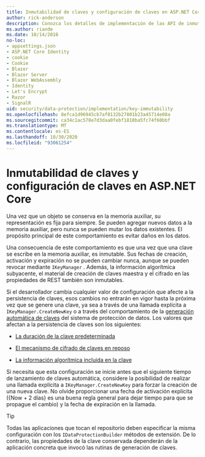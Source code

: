 ```yaml
---
title: Inmutabilidad de claves y configuración de claves en ASP.NET Core
author: rick-anderson
description: Conozca los detalles de implementación de las API de inmutabilidad de la clave de protección de datos de ASP.NET Core.
ms.author: riande
ms.date: 10/14/2016
no-loc:
- appsettings.json
- ASP.NET Core Identity
- cookie
- Cookie
- Blazor
- Blazor Server
- Blazor WebAssembly
- Identity
- Let's Encrypt
- Razor
- SignalR
uid: security/data-protection/implementation/key-immutability
ms.openlocfilehash: 8efca1d96945cb7af0132b27801b23a45714e08a
ms.sourcegitcommit: ca34c1ac578e7d3daa0febf1810ba5fc74f60bbf
ms.translationtype: MT
ms.contentlocale: es-ES
ms.lasthandoff: 10/30/2020
ms.locfileid: "93061254"
---
```

# <a name="key-immutability-and-key-settings-in-aspnet-core"></a>Inmutabilidad de claves y configuración de claves en ASP.NET Core

Una vez que un objeto se conserva en la memoria auxiliar, su representación es fija para siempre. Se pueden agregar nuevos datos a la memoria auxiliar, pero nunca se pueden mutar los datos existentes. El propósito principal de este comportamiento es evitar daños en los datos.

Una consecuencia de este comportamiento es que una vez que una clave se escribe en la memoria auxiliar, es inmutable. Sus fechas de creación, activación y expiración no se pueden cambiar nunca, aunque se pueden revocar mediante `IKeyManager` . Además, la información algorítmica subyacente, el material de creación de claves maestra y el cifrado en las propiedades de REST también son inmutables.

Si el desarrollador cambia cualquier valor de configuración que afecte a la persistencia de claves, esos cambios no entrarán en vigor hasta la próxima vez que se genere una clave, ya sea a través de una llamada explícita a `IKeyManager.CreateNewKey` o a través del comportamiento de la [generación automática de claves](xref:security/data-protection/implementation/key-management#data-protection-implementation-key-management) del sistema de protección de datos. Los valores que afectan a la persistencia de claves son los siguientes:

* [La duración de la clave predeterminada](xref:security/data-protection/implementation/key-management#data-protection-implementation-key-management)

* [El mecanismo de cifrado de claves en reposo](xref:security/data-protection/implementation/key-encryption-at-rest)

* [La información algorítmica incluida en la clave](xref:security/data-protection/configuration/overview#changing-algorithms-with-usecryptographicalgorithms)

Si necesita que esta configuración se inicie antes que el siguiente tiempo de lanzamiento de claves automática, considere la posibilidad de realizar una llamada explícita a `IKeyManager.CreateNewKey` para forzar la creación de una nueva clave. No olvide proporcionar una fecha de activación explícita ({Now + 2 días} es una buena regla general para dejar tiempo para que se propague el cambio) y la fecha de expiración en la llamada.

>[!TIP]
> Todas las aplicaciones que tocan el repositorio deben especificar la misma configuración con los `IDataProtectionBuilder` métodos de extensión. De lo contrario, las propiedades de la clave conservada dependerán de la aplicación concreta que invocó las rutinas de generación de claves.
